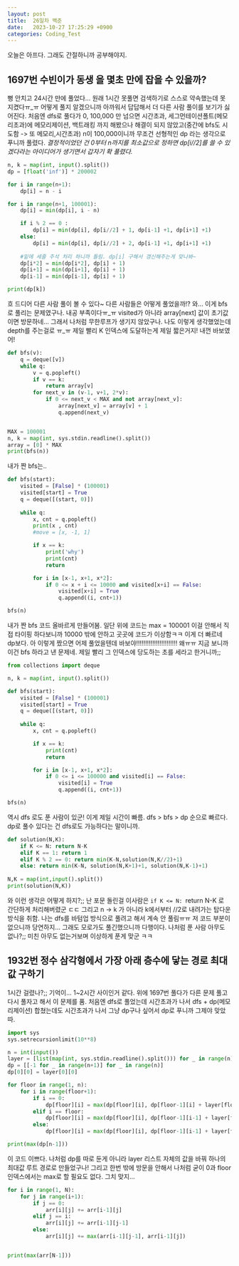 ```yaml
---
layout: post
title:  26일차 백준
date:   2023-10-27 17:25:29 +0900
categories: Coding_Test
---  
```

오늘은 아프다. 그래도 간절하니까 공부해야지.

## 1697번 수빈이가 동생 을 몇초 만에 잡을 수 있을까?
뻥 안치고 24시간 만에 풀었다...
원래 1시간 못풀면 검색하기로 스스로 약속했는데 못 지켰다ㅠ_ㅠ
어떻게 풀지 알겠으니까 아까워서 답답해서 더 다른 사람 풀이를 보기가 싫어진다.
처음엔 dfs로 풀다가 0, 100,000 만 넘으면 시간초과, 세그먼테이션폴트(메모리초과)에 메모리제이션, 백트래킹 까지 해봤으나 해결이 되지 않았고(중간에 bfs도 시도함 -> 또 메모리,시간초과)
n이 100,000이니까 무조건 선형적인 dp 라는 생각으로 푸니까 풀렸다.
*결정적이었던 건 0부터 n까지를 최소값으로 정하면 dp[i//2]를 쓸 수 있겠다라는 아이디어가 생기면서 갑자기 확 풀렸다.*
```python
n, k = map(int, input().split())
dp = [float('inf')] * 200002

for i in range(n+1):
    dp[i] = n - i

for i in range(n+1, 100001):
    dp[i] = min(dp[i], i - n)

    if i % 2 == 0 :
        dp[i] = min(dp[i], dp[i//2] + 1, dp[i-1] +1, dp[i+1] +1)
    else:
        dp[i] = min(dp[i], dp[i//2] + 2, dp[i-1] +1, dp[i+1] +1)
    
    #밑에 세줄 주석 처리 하니까 틀림. dp[i] 구해서 갱신해주는게 맞나봐~
    dp[i*2] = min(dp[i*2], dp[i] + 1)
    dp[i+1] = min(dp[i+1], dp[i] + 1)
    dp[i-1] = min(dp[i-1], dp[i] + 1)

print(dp[k])
```
흐 드디어 다른 사람 풀이 볼 수 있다~
다른 사람들은 어떻게 풀었을까!?
와... 이게 bfs로 풀리는 문제였구나. 내공 부족이다ㅠ_ㅠ
visited가 아니라 array[next] 값이 초기값이면 방문하네... 그래서 나처럼 무한루프가 생기지 않았구나. 나도 이렇게 생각했었는데 depth를 주는걸로 ㅠ_ㅠ
제일 빨리 K 인덱스에 도달하는게 제일 짧은거지!
내껀 바보였어!

```python
def bfs(v):
    q = deque([v])
    while q:
        v = q.popleft()
        if v == k:
            return array[v]
        for next_v in (v-1, v+1, 2*v):
            if 0 <= next_v < MAX and not array[next_v]:
                array[next_v] = array[v] + 1
                q.append(next_v)


MAX = 100001
n, k = map(int, sys.stdin.readline().split())
array = [0] * MAX
print(bfs(n))
```
내가 짠 bfs는..
```python
def bfs(start):
    visited = [False] * (100001)
    visited[start] = True
    q = deque([(start, 0)])
    
    while q:
        x, cnt = q.popleft()
        print(x , cnt)
        #move = [x, -1, 1]

        if x == k:
            print('why')
            print(cnt)
            return 

        for i in [x-1, x+1, x*2]:
            if 0 <= x + i <= 10000 and visited[x+i] == False:
                visited[x+i] = True
                q.append((i, cnt+1))

bfs(n)
```
내가 짠 bfs 코드 올바르게 만들어봄. 일단 위에 코드는 max = 100001 이걸 안해서 직접 타이핑 하다보니까 10000 밖에 안하고 곳곳에 코드가 이상함ㅋㅋ
이게 더 빠르네 dp보다. 아 이렇게 짰으면 어제 풀었을텐데 바보야!!!!!!!!!!!!!!!!!!!!!!! 왜ㅠㅠ
지금 보니까 이건 bfs 하라고 낸 문제네. 제일 빨리 그 인덱스에 당도하는 초를 세라고 한거니까;;
```python
from collections import deque

n, k = map(int, input().split())

def bfs(start):
    visited = [False] * (100001)
    visited[start] = True
    q = deque([(start, 0)])
    
    while q:
        x, cnt = q.popleft()

        if x == k:
            print(cnt)
            return 

        for i in [x-1, x+1, x*2]:
            if 0 <= i <= 100000 and visited[i] == False:
                visited[i] = True
                q.append((i, cnt+1))

bfs(n)
```

역시 dfs 로도 푼 사람이 있군! 이게 제일 시간이 빠름. dfs > bfs > dp 순으로 빠르다.
dp로 풀수 있다는 건 dfs로도 가능하다는 말이니까.
```python
def solution(N,K):
    if K <= N: return N-K
    elif K == 1: return 1
    elif K % 2 == 0: return min(K-N,solution(N,K//2)+1)
    else: return min(K-N, solution(N,K+1)+1, solution(N,K-1)+1)
    
N,K = map(int,input().split())
print(solution(N,K))  
```
와 이런 생각은 어떻게 하지?;; 난 포문 돌린걸 이사람은
`if K <= N:
`return N-K 
로 간단하게 처리해버렸군 ㄷㄷ
그리고 n -> k 가 아니라 k에서부터 //2로 내려가는 탑다운 방식을 취함.
나는 dfs를 바텀업 방식으로 풀려고 해서 계속 안 풀림ㅠㅠ 저 코드 부분이 없으니까 당연하지...
그래도 모로가도 풀긴했으니까 다행이다.
나처럼 푼 사람 아무도 없나?;; 미친 아무도 없는거보며 이상하게 푼게 맞군 ㅋㅋ

## 1932번 정수 삼각형에서 가장 아래 층수에 닿는 경로 최대값 구하기
1시간 걸렸나?;; 기억이... 1~2시간 사이인거 같다.
위에 1697번 풀다가 다른 문제 풀고 다시 풀자고 해서 이 문제를 품.
처음엔 dfs로 풀었는데 시간초과가 나서 dfs + dp(메모리제이션) 합쳤는데도 시간초과가 나서
그냥 dp구나 싶어서 dp로 푸니까 그제야 맞았따.
```python
import sys
sys.setrecursionlimit(10**8)

n = int(input())
layer = [list(map(int, sys.stdin.readline().split())) for _ in range(n)]
dp = [[-1 for _ in range(n+1)] for _ in range(n)]
dp[0][0] = layer[0][0]

for floor in range(1, n):
    for i in range(floor+1):
        if i == 0:
            dp[floor][i] = max(dp[floor][i], dp[floor-1][i] + layer[floor][i])
        elif i == floor:
            dp[floor][i] = max(dp[floor][i], dp[floor-1][i-1] + layer[floor][i])
        else:
            dp[floor][i] = max(dp[floor][i], dp[floor-1][i-1] + layer[floor][i], dp[floor-1][i] + layer[floor][i])

print(max(dp[n-1]))
```
이 코드 이쁘다. 나처럼 dp를 따로 둔게 아니라 layer 리스트 자체의 값을 바꿔 하나의 최대값 루트 경로로 만들었구나! 그리고 한번 밖에 방문을 안해서 나처럼 굳이 0과 floor 인덱스에서는 max로 할 필요도 없다. 그치 맞지...
```python
for i in range(1, N):
    for j in range(i+1):
        if j == 0:
            arr[i][j] += arr[i-1][j]
        elif j == i:
            arr[i][j] += arr[i-1][j-1]
        else:
            arr[i][j] += max(arr[i-1][j-1], arr[i-1][j])


print(max(arr[N-1]))
```